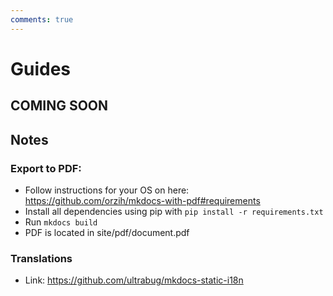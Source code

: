 ```yaml
---
comments: true
---
```


# Guides
## COMING SOON


## Notes
### Export to PDF:
- Follow instructions for your OS on here: https://github.com/orzih/mkdocs-with-pdf#requirements
- Install all dependencies using pip with `pip install -r requirements.txt`
- Run `mkdocs build`
- PDF is located in site/pdf/document.pdf

### Translations
- Link: https://github.com/ultrabug/mkdocs-static-i18n